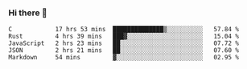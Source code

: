 ### Hi there 👋

<!--
**WShiBin/WShiBin** is a ✨ _special_ ✨ repository because its `README.md` (this file) appears on your GitHub profile.

Here are some ideas to get you started:

- 🔭 I’m currently working on ...
- 🌱 I’m currently learning ...
- 👯 I’m looking to collaborate on ...
- 🤔 I’m looking for help with ...
- 💬 Ask me about ...
- 📫 How to reach me: ...
- 😄 Pronouns: ...
- ⚡ Fun fact: ...
-->

<!--START_SECTION:waka-->
```text
C            17 hrs 53 mins  ██████████████▒░░░░░░░░░░   57.84 % 
Rust         4 hrs 39 mins   ███▓░░░░░░░░░░░░░░░░░░░░░   15.04 % 
JavaScript   2 hrs 23 mins   ██░░░░░░░░░░░░░░░░░░░░░░░   07.72 % 
JSON         2 hrs 21 mins   ██░░░░░░░░░░░░░░░░░░░░░░░   07.60 % 
Markdown     54 mins         ▓░░░░░░░░░░░░░░░░░░░░░░░░   02.95 % 
```
<!--END_SECTION:waka-->
